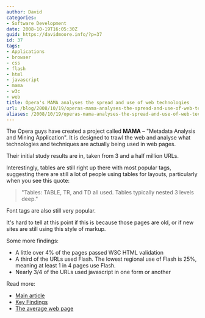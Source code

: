 ```yaml
---
author: David
categories:
- Software Development
date: 2008-10-19T16:05:30Z
guid: https://davidmoore.info/?p=37
id: 37
tags:
- Applications
- browser
- css
- flash
- html
- javascript
- mama
- w3c
- web
title: Opera's MAMA analyses the spread and use of web technologies
url: /blog/2008/10/19/operas-mama-analyses-the-spread-and-use-of-web-technologies/
aliases: /2008/10/19/operas-mama-analyses-the-spread-and-use-of-web-technologies/
---
```


The Opera guys have created a project called **MAMA** &#8211; "Metadata Analysis and Mining Application". It is designed to trawl the web and analyse what technologies and techniques are actually being used in web pages.

Their initial study results are in, taken from 3 and a half million URLs.

Interestingly, tables are still right up there with most popular tags, suggesting there are still a lot of people using tables for layouts, particularly when you see this quote:

> "Tables: TABLE, TR, and TD all used. Tables typically nested 3 levels deep."

Font tags are also still very popular.

It's hard to tell at this point if this is because those pages are old, or if new sites are still using this style of markup.

Some more findings:

* A little over 4% of the pages passed W3C HTML validation
* A third of the URLs used Flash. The lowest regional use of Flash is 25%, meaning at least 1 in 4 pages use Flash.
* Nearly 3/4 of the URLs used javascript in one form or another

Read more:

* [Main article](https://dev.opera.com/articles/view/mama/)
* [Key Findings](https://dev.opera.com/articles/view/mama-key-findings/)
* [The average web page](https://dev.opera.com/articles/view/mama-the-average-web-page/)
